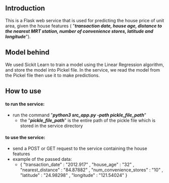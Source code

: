 ## Introduction

This is a Flask web service that is used for predicting the house price of unit area, given the house features ( "**_transaction date, house age, distance to the nearest MRT station, number of convenience stores, latitude and longitude_**").

## Model behind

We used Sickit Learn to train a model using the Linear Regression algorithm, and store the model into Pickel file. In the service, we read the model from the Pickel file then use it to make predictions.

## How to use

#### to run the service:

- run the command "**_python3 src_app.py -path pickle_file_path_**"
  - the "**_pickle_file_path_**" is the entire path of the pickle file which is stored in the service directory

#### to use the service:

- send a POST or GET request to the service containing the house features
- example of the passed data:
  - { "transaction_date" : "2012.917"
    , "house_age" : "32"
    , "nearest_distance" : "84.87882"
    , "num_convenience_stores" : "10"
    , "latitude" : "24.98298"
    , "longitude" : "121.54024" }
